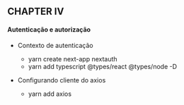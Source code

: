 ## CHAPTER IV

#### Autenticação e autorização

- Contexto de autenticação

  - yarn create next-app nextauth
  - yarn add typescript @types/react @types/node -D

- Configurando cliente do axios

  - yarn add axios
